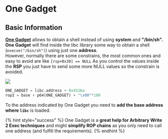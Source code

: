 # One Gadget


## Basic Information

[**One Gadget**](https://github.com/david942j/one\_gadget) allows to obtain a shell instead of using **system** and **"/bin/sh". One Gadget** will find inside the libc library some way to obtain a shell (`execve("/bin/sh")`) using just one **address**.\
However, normally there are some constrains, the most common ones and easy to avoid are like `[rsp+0x30] == NULL` As you control the values inside the **RSP** you just have to send some more NULL values so the constrain is avoided.

![](<../../.gitbook/assets/image (615).png>)

```python
ONE_GADGET = libc.address + 0x4526a
rop2 = base + p64(ONE_GADGET) + "\x00"*100
```

To the address indicated by One Gadget you need to **add the base address where `libc`** is loaded.

{% hint style="success" %}
One Gadget is a **great help for Arbitrary Write 2 Exec techniques** and might **simplify ROP chains** as you only need to call one address (and fulfill the requirements).
{% endhint %}

